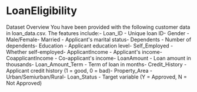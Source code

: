 # LoanEligibility
 Dataset Overview
 You have been provided with the following customer data in loan_data.csv. The features include:- Loan_ID - Unique loan ID- Gender - Male/Female- Married - Applicant's marital status- Dependents - Number of dependents- Education - Applicant education level- Self_Employed - Whether self-employed- ApplicantIncome - Applicant's income- CoapplicantIncome - Co-applicant's income- LoanAmount - Loan amount in thousands- Loan_Amount_Term - Term of loan in months- Credit_History - Applicant credit history (1 = good, 0 = bad)- Property_Area - Urban/Semiurban/Rural- Loan_Status - Target variable (Y = Approved, N = Not Approved)
